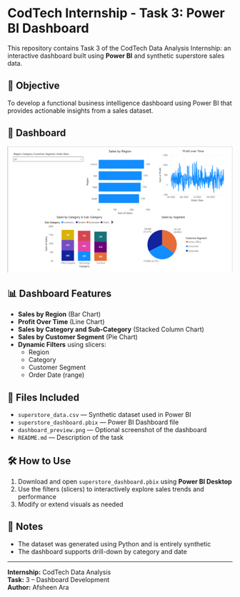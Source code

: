 # CodTech Internship - Task 3: Power BI Dashboard

This repository contains Task 3 of the CodTech Data Analysis Internship: an interactive dashboard built using **Power BI** and synthetic superstore sales data.

## 🎯 Objective

To develop a functional business intelligence dashboard using Power BI that provides actionable insights from a sales dataset.

## 📸 Dashboard

![Dashboard Screenshot](./screenshot.png)  

## 📊 Dashboard Features

- **Sales by Region** (Bar Chart)
- **Profit Over Time** (Line Chart)
- **Sales by Category and Sub-Category** (Stacked Column Chart)
- **Sales by Customer Segment** (Pie Chart)
- **Dynamic Filters** using slicers:
  - Region
  - Category
  - Customer Segment
  - Order Date (range)

## 📁 Files Included

- `superstore_data.csv` — Synthetic dataset used in Power BI
- `superstore_dashboard.pbix` — Power BI Dashboard file
- `dashboard_preview.png` — Optional screenshot of the dashboard
- `README.md` — Description of the task

## 🛠 How to Use

1. Download and open `superstore_dashboard.pbix` using **Power BI Desktop**
2. Use the filters (slicers) to interactively explore sales trends and performance
3. Modify or extend visuals as needed

## 📌 Notes

- The dataset was generated using Python and is entirely synthetic
- The dashboard supports drill-down by category and date

---

**Internship:** CodTech Data Analysis  
**Task:** 3 – Dashboard Development  
**Author:** Afsheen Ara
